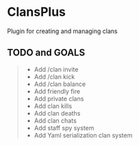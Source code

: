 # ClansPlus
Plugin for creating and managing clans


## TODO and GOALS


> * Add /clan invite
> * Add /clan kick
> * Add /clan balance
> * Add friendly fire
> * Add private clans
> * Add clan kills
> * Add clan deaths
> * Add clan chats
> * Add staff spy system
> * Add Yaml serialization clan system
